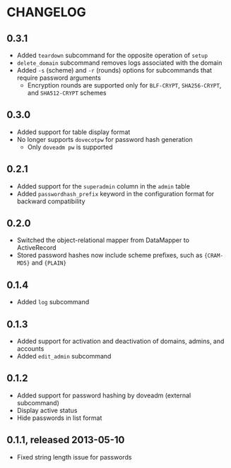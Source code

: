 # CHANGELOG

## 0.3.1
  * Added `teardown` subcommand for the opposite operation of `setup`
  * `delete_domain` subcommand removes logs associated with the domain
  * Added `-s` (scheme) and `-r` (rounds) options for subcommands that require password arguments
    + Encryption rounds are supported only for `BLF-CRYPT`, `SHA256-CRYPT`, and `SHA512-CRYPT` schemes

## 0.3.0
  * Added support for table display format
  * No longer supports `dovecotpw` for password hash generation
    + Only `doveadm pw` is supported

## 0.2.1
  * Added support for the `superadmin` column in the `admin` table
  * Added `passwordhash_prefix` keyword in the configuration format for backward compatibility

## 0.2.0
  * Switched the object-relational mapper from DataMapper to ActiveRecord
  * Stored password hashes now include scheme prefixes, such as `{CRAM-MD5}` and `{PLAIN}`

## 0.1.4
  * Added `log` subcommand

## 0.1.3
  * Added support for activation and deactivation of domains, admins, and accounts
  * Added `edit_admin` subcommand

## 0.1.2
  * Added support for password hashing by doveadm (external subcommand)
  * Display active status
  * Hide passwords in list format

## 0.1.1, released 2013-05-10
  * Fixed string length issue for passwords
